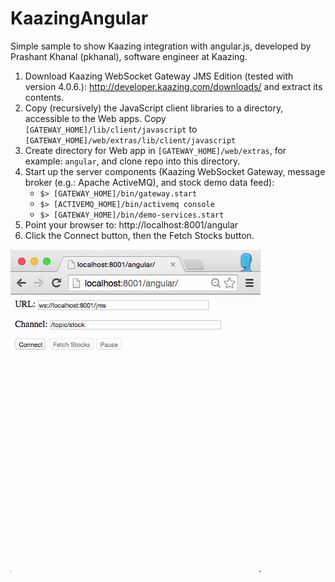 KaazingAngular
==============

Simple sample to show Kaazing integration with angular.js, developed by Prashant Khanal (pkhanal), software engineer at Kaazing.

1. Download Kaazing WebSocket Gateway JMS Edition (tested with version 4.0.6.): http://developer.kaazing.com/downloads/ and extract its contents.
2. Copy (recursively) the JavaScript client libraries to a directory, accessible to the Web apps. Copy <code>[GATEWAY_HOME]/lib/client/javascript</code> to <code>[GATEWAY_HOME]/web/extras/lib/client/javascript</code>
3. Create directory for Web app in <code>[GATEWAY_HOME]/web/extras</code>, for example: <code>angular</code>, and clone repo into this directory.
4. Start up the server components (Kaazing WebSocket Gateway, message broker (e.g.: Apache ActiveMQ), and stock demo data feed):
   - <code>$> [GATEWAY_HOME]/bin/gateway.start</code>
   - <code>$> [ACTIVEMQ_HOME]/bin/activemq console</code>
   - <code>$> [GATEWAY_HOME]/bin/demo-services.start</code>
5. Point your browser to: http://localhost:8001/angular
6. Click the Connect button, then the Fetch Stocks button.

<img src="kaazing-angular.gif"></img>
